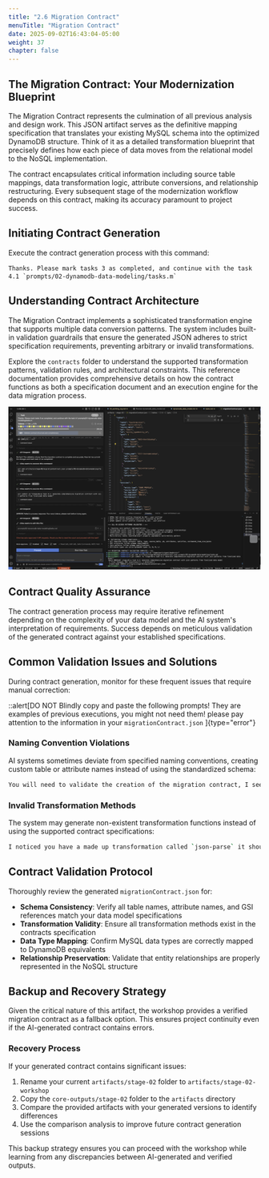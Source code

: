```yaml
---
title: "2.6 Migration Contract"
menuTitle: "Migration Contract"
date: 2025-09-02T16:43:04-05:00
weight: 37
chapter: false
---
```


## The Migration Contract: Your Modernization Blueprint

The Migration Contract represents the culmination of all previous analysis and design work. This JSON artifact serves as the definitive mapping specification that translates your existing MySQL schema into the optimized DynamoDB structure. Think of it as a detailed transformation blueprint that precisely defines how each piece of data moves from the relational model to the NoSQL implementation.

The contract encapsulates critical information including source table mappings, data transformation logic, attribute conversions, and relationship restructuring. Every subsequent stage of the modernization workflow depends on this contract, making its accuracy paramount to project success.

## Initiating Contract Generation

Execute the contract generation process with this command:

```shell
Thanks. Please mark tasks 3 as completed, and continue with the task 4.1 `prompts/02-dynamodb-data-modeling/tasks.m`
```

## Understanding Contract Architecture

The Migration Contract implements a sophisticated transformation engine that supports multiple data conversion patterns. The system includes built-in validation guardrails that ensure the generated JSON adheres to strict specification requirements, preventing arbitrary or invalid transformations.

Explore the `contracts` folder to understand the supported transformation patterns, validation rules, and architectural constraints. This reference documentation provides comprehensive details on how the contract functions as both a specification document and an execution engine for the data migration process.

![Data model](/static/images/modernizr/2/stage02-23.png)

## Contract Quality Assurance

The contract generation process may require iterative refinement depending on the complexity of your data model and the AI system's interpretation of requirements. Success depends on meticulous validation of the generated contract against your established specifications.

## Common Validation Issues and Solutions

During contract generation, monitor for these frequent issues that require manual correction:

::alert[DO NOT Blindly copy and paste the following prompts! They are examples of previous executions, you might not need them! please pay attention to the information in your `migrationContract.json` ]{type="error"}

### Naming Convention Violations

AI systems sometimes deviate from specified naming conventions, creating custom table or attribute names instead of using the standardized schema:

```bash
You will need to validate the creation of the migration contract, I see you have defined your own table names, and you didn't used the table names I have provided, same for the GSIs I specifically asked for generic names for the GIS and the PK and SK to avoid issues or hardcoded values. To give you an example in the migration contract artifacts/stage-02/migrationContract.json the first table `UserOrdersCart` should be called `Users`, the partition key should be PK and the sort tkey SK, Please re-read the data_model and update my migration contract
```

### Invalid Transformation Methods

The system may generate non-existent transformation functions instead of using the supported contract specifications:

```bash
I noticed you have a made up transformation called `json-parse` it should be `json-construction` The format of that attribute is a map so you need to use JSON contruction, can you please update that attribute name?  and validate you have no created other made up methods? you need to follow the specifications as directed in the  `contracts` folder
```

## Contract Validation Protocol

Thoroughly review the generated `migrationContract.json` for:

- **Schema Consistency**: Verify all table names, attribute names, and GSI references match your data model specifications
- **Transformation Validity**: Ensure all transformation methods exist in the contracts specification
- **Data Type Mapping**: Confirm MySQL data types are correctly mapped to DynamoDB equivalents
- **Relationship Preservation**: Validate that entity relationships are properly represented in the NoSQL structure

## Backup and Recovery Strategy

Given the critical nature of this artifact, the workshop provides a verified migration contract as a fallback option. This ensures project continuity even if the AI-generated contract contains errors.

### Recovery Process

If your generated contract contains significant issues:

1. Rename your current `artifacts/stage-02` folder to `artifacts/stage-02-workshop`
2. Copy the `core-outputs/stage-02` folder to the `artifacts` directory
3. Compare the provided artifacts with your generated versions to identify differences
4. Use the comparison analysis to improve future contract generation sessions

This backup strategy ensures you can proceed with the workshop while learning from any discrepancies between AI-generated and verified outputs.
